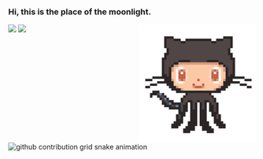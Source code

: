### Hi, this is the place of the moonlight.

<img height="240px" src="./github.gif" align="right"/>   
<img align="" height="215px" src="https://github-readme-stats.vercel.app/api?username=Moonlight-CHENG&include_all_commits=true" />
<img align="" height="100px" src="https://github-readme-stats.vercel.app/api/top-langs/?username=Moonlight-CHENG&hide_title=true&hide_border=true&layout=compact&bg_color=0,73FA79,73FDFF,D783FF&theme=graywhite&locale=cn" />
<picture>
  <source media="(prefers-color-scheme: dark)" srcset="https://raw.githubusercontent.com/Moonlight-CHENG/Moonlight-CHENG/output/github-contribution-grid-snake-dark.svg">
  <source media="(prefers-color-scheme: light)" srcset="https://raw.githubusercontent.com/Moonlight-CHENG/Moonlight-CHENG/output/github-contribution-grid-snake.svg">
  <img alt="github contribution grid snake animation" src="https://raw.githubusercontent.com/lMoonlight-CHENG/Moonlight-CHENG/output/github-contribution-grid-snake.svg">
</picture>















<!--
**Moonlight-CHENG/Moonlight-CHENG** is a ✨ _special_ ✨ repository because its `README.md` (this file) appears on your GitHub profile.

Here are some ideas to get you started:
there 👋
- 🔭 I’m currently working on ...
- 🌱 I’m currently learning ...
- 👯 I’m looking to collaborate on ...
- 🤔 I’m looking for help with ...
- 💬 Ask me about ...
- 📫 How to reach me: ...
- 😄 Pronouns: ...
- ⚡ Fun fact: ...
-->













